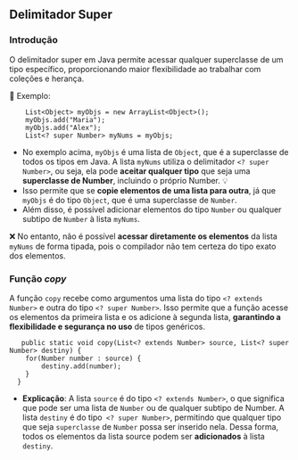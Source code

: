## Delimitador Super

### Introdução
O delimitador super em Java permite acessar qualquer superclasse de um tipo específico, proporcionando maior flexibilidade ao trabalhar com coleções e herança.

📝 Exemplo:

        List<Object> myObjs = new ArrayList<Object>();
        myObjs.add("Maria");
        myObjs.add("Alex");
        List<? super Number> myNums = myObjs;

-  No exemplo acima, ``myObjs`` é uma lista de ``Object``, que é a superclasse de todos os tipos em Java. A lista ``myNums`` utiliza o delimitador ``<? super Number>``, ou seja, ela pode **aceitar qualquer tipo** que seja uma **superclasse de Number**, incluindo o próprio Number. 💡
- Isso permite que se **copie elementos de uma lista para outra**, já que ``myObjs`` é do tipo ``Object``, que é uma superclasse de ``Number``.
- Além disso, é possível adicionar elementos do tipo ``Number`` ou qualquer subtipo de ``Number`` à lista ``myNums``. 

:x: No entanto, não é possível **acessar diretamente os elementos** da lista ``myNums`` de forma tipada, pois o compilador não tem certeza do tipo exato dos elementos.

### Função *copy*

A função ``copy`` recebe como argumentos uma lista do tipo ``<? extends Number>`` e outra do tipo ``<? super Number>``. Isso permite que a função acesse os elementos da primeira lista e os adicione à segunda lista, **garantindo a flexibilidade e segurança no uso** de tipos genéricos.
     
       public static void copy(List<? extends Number> source, List<? super Number> destiny) {
		for(Number number : source) {
			destiny.add(number);
		}
	  }

- **Explicação**: A lista `source` é do tipo `<? extends Number>`, o que significa que pode ser uma lista de `Number` ou de qualquer subtipo de Number. A lista `destiny` é do tipo` <? super Number>`, permitindo que qualquer tipo que seja `superclasse` de `Number` possa ser inserido nela. Dessa forma, todos os elementos da lista source podem ser **adicionados** à lista `destiny`.




